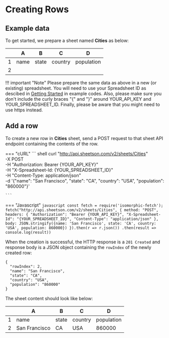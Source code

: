 # Creating Rows

## Example data
To get started, we prepare a sheet named **Cities** as below:
<div class='example'>

| | A | B | C | D |
|-|---|---|---|---|
|1| name | state | country | population |
|2|   |   |   |   |

</div>

!!! important "Note"
    Please prepare the same data as above in a new (or existing) spreadsheet. You will need to use your Spreadsheet ID as descibed in [Getting Started](/getting-started) in example codes. Also, please make sure you don't include the curly braces "{" and "}" around YOUR_API_KEY and YOUR_SPREADSHEET_ID. Finally, please be aware that you might need to use https instead.

## Add a row

To create a new row in **Cities** sheet, send a POST request to that sheet API endpoint containing the contents of the row.

=== "cURL"
    ``` shell
    curl "http://api.sheetson.com/v2/sheets/Cities" \
    -X POST \
    -H "Authorization: Bearer {YOUR_API_KEY}" \
    -H "X-Spreadsheet-Id: {YOUR_SPREADSHEET_ID}" \
    -H "Content-Type: application/json" \
    -d '{"name": "San Francisco", "state": "CA", "country": "USA", "population": "860000"}'
    
    ```

=== "Javascript"
    ``` javascript
    const fetch = require('isomorphic-fetch');
    fetch("http://api.sheetson.com/v2/sheets/Cities", {
      method: "POST",
      headers: {
        "Authorization": "Bearer {YOUR_API_KEY}",
        "X-Spreadsheet-Id": "{YOUR_SPREADSHEET_ID}",
        "Content-Type": "application/json"
      },
      body: JSON.stringify({name: 'San Francisco', state: 'CA', country: 'USA', population: 860000})
    }).then(r => r.json())
    .then(result => console.log(result))
    ```

When the creation is successful, the HTTP response is a `201 Created` and response body is a JSON object containing the `rowIndex` of the newly created row:
```
{
  "rowIndex": 2,
  "name": "San Francisco", 
  "state": "CA", 
  "country": "USA",
  "population": "860000"
}
```
The sheet content should look like below:
<div class='example'>

| |A | B | C | D |
|-|-------------|--|---|------|
|1|name|state|country|population
|2|San Francisco|CA|USA|860000

</div>
